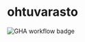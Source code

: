 # ohtuvarasto

![GHA workflow badge](https://github.com/minttugomez/ohtuvarasto/actions/workflows/CI/badge.svg)
